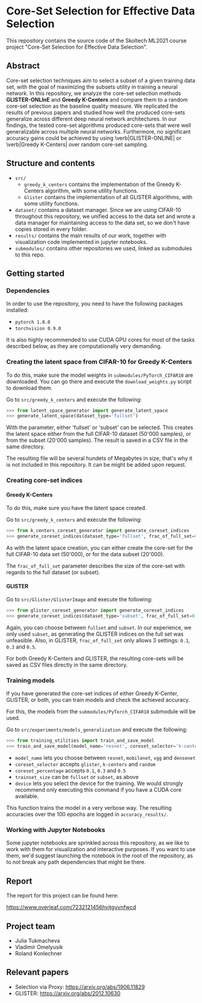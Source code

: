 # Core-Set Selection for Effective Data Selection

This repository contains the source code of the Skoltech ML2021 course project "Core-Set Selection for Effective Data Selection".

## Abstract

Core-set selection techniques aim to select a subset of a given training data set, with the goal of maximizing the subsets utility in training a neural network. In this repository, we analyze the core-set selection methods **GLISTER-ONLInE** and **Greedy K-Centers** and compare them to a random core-set selection as the baseline quality measure. We replicated the results of previous papers and studied how well the produced core-sets generalize across different deep neural network architectures. In our findings, the tested core-set algorithms produced core-sets that were well generalizable across multiple neural networks. Furthermore, no significant accuracy gains could be achieved by using \verb|GLISTER-ONLINE| or \verb|Greedy K-Centers| over random core-set sampling.

## Structure and contents
* `src/`
  * `greedy_k_centers` contains the implementation of the Greedy K-Centers algorithm, with some utility functions.
  * `Glister` contains the implementation of all GLISTER algorithms, with some utility functions.
* `dataset/` contains a dataset manager. Since we are using CIFAR-10 throughout this repository, we unified access to the data set and wrote a data manager for maintaining access to the data set, so we don't have copies stored in every folder.
* `results/` contains the main results of our work, together with visualization code implemented in jupyter notebooks.
* `submodules/` contains other repositories we used, linked as submodules to this repo.

## Getting started
### Dependencies

In order to use the repository, you need to have the following packages installed:
* `pytorch 1.8.0`
* `torchvision 0.9.0`

It is also highly recommended to use CUDA GPU cores for most of the tasks described below, as they are computationally very demanding.

### Creating the latent space from CIFAR-10 for Greedy K-Centers

To do this, make sure the model weights in `submodules/PyTorch_CIFAR10` are downloaded. You can go there and execute the `download_weights.py` script to download them.

Go to `src/greedy_k_centers` and execute the following:

```python
>>> from latent_space_generator import generate_latent_space
>>> generate_latent_space(dataset_type='fullset')
```
With the parameter, either 'fullset' or 'subset' can be selected. This creates the latent space either from the full CIFAR-10 dataset (50'000 samples), or from the subset (20'000 samples). The result is saved in a CSV file in the same directory.

The resulting file will be several hundets of Megabytes in size, that's why it is not included in this repository. It can be might be added upon request.

### Creating core-set indices
#### Greedy K-Centers
To do this, make sure you have the latent space created.

Go to `src/greedy_k_centers` and execute the following:
```python
>>> from k_centers_coreset_generator import generate_coreset_indices
>>> generate_coreset_indices(dataset_type='fullset', frac_of_full_set=0.5)
```
As with the latent space creation, you can either create the core-set for the full CIFAR-10 data set (50'000), or for the data subset (20'000).

The `frac_of_full_set` parameter describes the size of the core-set with regards to the full dataset (or subset).

#### GLISTER

Go to `src/Glister/GlisterImage` and execute the following:
```python
>>> from glister_coreset_generator import generate_coreset_indices
>>> generate_coreset_indices(dataset_type='subset', frac_of_full_set=0.1)
```
Again, you can choose between `fullset` and `subset`. In our experience, we only used `subset`, as generating the GLISTER indices on the full set was unfeasible. Also, in GLISTER, `frac_of_full_set` only allows 3 settings: `0.1`, `0.3` and `0.5`.

For both Greedy K-Centers and GLISTER, the resulting core-sets will be saved as CSV files directly in the same directory.

### Training models
If you have generated the core-set indices of either Greedy K-Center, GLISTER, or both, you can train models and check the achieved accuracy.

For this, the models from the `submodules/PyTorch_CIFAR10` submodule will be used.

Go to `src/experiments/models_generalization` and execute the following:
```python
>>> from training_utilities import train_and_save_model
>>> train_and_save_model(model_name='resnet', coreset_selector='k-centers', coreset_percentage='0.1', trainset_size='subset', device='cuda')
```
* `model_name` lets you choose between `resnet`, `mobilenet`, `vgg` and `densenet`
* `coreset_selector` accepts `glister`, `k-centers` and `random`
* `coreset_percentage` accepts `0.1`, `0.3` and `0.5`
* `trainset_size` can be `fullset` or `subset`, as above
* `device` lets you select the device for the training. We would strongly recommend only executing this command if you have a CUDA core available.

This function trains the model in a very verbose way. The resulting accuracies over the 100 epochs are logged in `accuracy_results/`.

### Working with Jupyter Notebooks
Some jupyter notebooks are sprinkled across this repository, as we like to work with them for visualization and interactive purposes. If you want to use them, we'd suggest launching the notebook in the root of the repository, as to not break any path dependencies that might be there.

## Report
The report for this project can be found here:

https://www.overleaf.com/7232121456hvjtgyvnfwcd

## Project team
- Julia Tukmacheva
- Vladimir Omelyusik
- Roland Konlechner

## Relevant papers
* Selection via Proxy: https://arxiv.org/abs/1906.11829
* GLISTER: https://arxiv.org/abs/2012.10630
